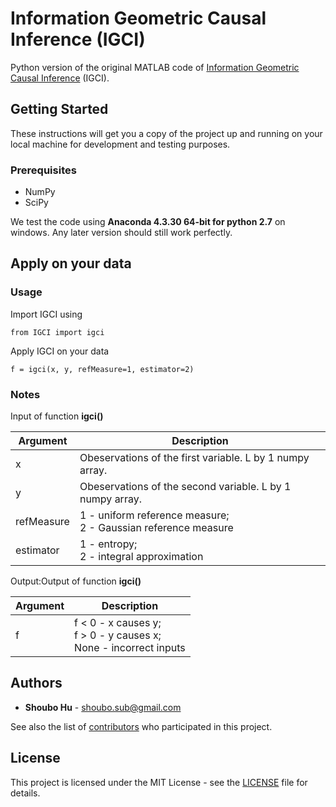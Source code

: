 # Information Geometric Causal Inference (IGCI)

Python version of the original MATLAB code of [Information Geometric Causal Inference](http://event.cwi.nl/uai2010/papers/UAI2010_0121.pdf) (IGCI).

## Getting Started

These instructions will get you a copy of the project up and running on your local machine for development and testing purposes.

### Prerequisites
* NumPy
* SciPy

We test the code using **Anaconda 4.3.30 64-bit for python 2.7** on windows. Any later version should still work perfectly.

## Apply on your data

### Usage

Import IGCI using

```
from IGCI import igci
```

Apply IGCI on your data
```
f = igci(x, y, refMeasure=1, estimator=2)
```

### Notes

Input of function **igci()**

| Argument  | Description  |
|---|---|
|x | Obeservations of the first variable. L by 1 numpy array.|
|y | Obeservations of the second variable. L by 1 numpy array.|
|refMeasure | 1 - uniform reference measure;<br/> 2 - Gaussian reference measure |
|estimator | 1 - entropy;<br/> 2 - integral approximation |

Output:Output of function **igci()**

| Argument  | Description  |
|---|---|
|f  |f < 0 - x causes y;<br/> f > 0 - y causes x;<br/> None - incorrect inputs|


## Authors

* **Shoubo Hu** - shoubo.sub@gmail.com

See also the list of [contributors](https://github.com/amber0309/IGCI/contributors) who participated in this project.

## License

This project is licensed under the MIT License - see the [LICENSE](LICENSE) file for details.
